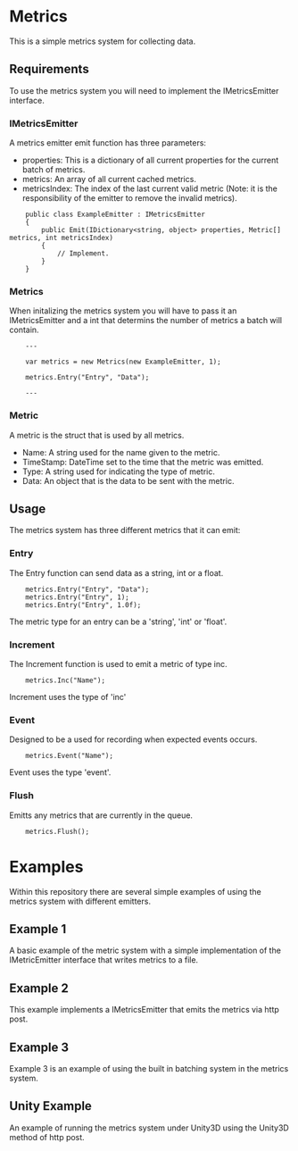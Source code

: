 # Metrics
This is a simple metrics system for collecting data.

## Requirements

To use the metrics system you will need to implement the IMetricsEmitter interface. 

### IMetricsEmitter

A metrics emitter emit function has three parameters:

- properties: This is a dictionary of all current properties for the current batch of metrics.
- metrics: An array of all current cached metrics.
- metricsIndex: The index of the last current valid metric (Note: it is the responsibility of the emitter to remove the invalid metrics). 

```
	public class ExampleEmitter : IMetricsEmitter
    {
        public Emit(IDictionary<string, object> properties, Metric[] metrics, int metricsIndex)
        {
            // Implement.
        }
    }
```

### Metrics

When initalizing the metrics system you will have to pass it an IMetricsEmitter and a int that determins the number of metrics a batch will contain. 

```
	---

    var metrics = new Metrics(new ExampleEmitter, 1);

    metrics.Entry("Entry", "Data");

    ---
```

### Metric

A metric is the struct that is used by all metrics.

- Name: A string used for the name given to the metric.
- TimeStamp: DateTime set to the time that the metric was emitted.
- Type: A string used for indicating the type of metric.
- Data: An object that is the data to be sent with the metric. 

## Usage

The metrics system has three different metrics that it can emit:

### Entry

The Entry function can send data as a string, int or a float.
```
	metrics.Entry("Entry", "Data");
    metrics.Entry("Entry", 1);
    metrics.Entry("Entry", 1.0f);
```

The metric type for an entry can be a 'string', 'int' or 'float'.

### Increment

The Increment function is used to emit a metric of type inc.

```
	metrics.Inc("Name");
```

Increment uses the type of 'inc'

### Event

Designed to be a used for recording when expected events occurs.

```
	metrics.Event("Name");
```

Event uses the type 'event'.

### Flush

Emitts any metrics that are currently in the queue.

```
    metrics.Flush();
```

# Examples
Within this repository there are several simple examples of using the metrics system with different emitters.

## Example 1

A basic example of the metric system with a simple implementation of the IMetricEmitter interface that writes metrics to a file.

## Example 2

This example implements a IMetricsEmitter that emits the metrics via http post.

## Example 3

Example 3 is an example of using the built in batching system in the metrics system.

## Unity Example

An example of running the metrics system under Unity3D using the Unity3D method of http post.

